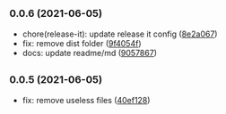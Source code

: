 ## <small>0.0.6 (2021-06-05)</small>

* chore(release-it): update release it config ([8e2a067](https://github.com/sonar-watch/collectibles-list/commit/8e2a067))
* fix: remove dist folder ([9f4054f](https://github.com/sonar-watch/collectibles-list/commit/9f4054f))
* docs: update readme/md ([9057867](https://github.com/sonar-watch/collectibles-list/commit/9057867))

## <small>0.0.5 (2021-06-05)</small>

* fix: remove useless files ([40ef128](https://github.com/sonar-watch/collectibles-list/commit/40ef128))

